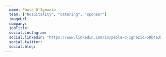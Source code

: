 ```yaml
---
  name: Paola D'Ignazio
  team: ["hospitality", "catering", "sponsor"]
  imageUrl: 
  company: 
  jobTitle: 
  social.instagram: 
  social.linkedin: "https://www.linkedin.com/in/paola-d-ignazio-59b4a350/"
  social.twitter: 
  social.blog: 
---
```

